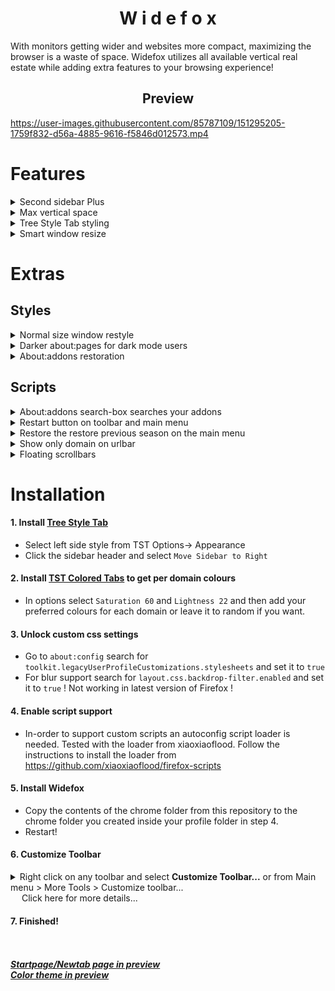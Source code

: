 <h1 align="center">
 W i d e f o x
</h1>


With monitors getting wider and websites more compact, maximizing the browser is a waste of space.
Widefox utilizes all available vertical real estate while adding extra features to your browsing experience!

<h2 align="center">
 Preview
</h2>



https://user-images.githubusercontent.com/85787109/151295205-1759f832-d56a-4885-9616-f5846d012573.mp4



# Features 

<details>
<summary>  Second sidebar Plus</summary>
<p>

Nothing would be possible without the script [sidebarModoki from alice0775](https://github.com/alice0775/userChrome.js/) which creates the second sidebar.

Improved with an unique floating style, matching the browser theme. Giving easy access not only to your Bookmarks, Downloads and History but to your Extensions, Themes, about:performance and about:config!

There are two groups of three tabs for a total of six tabs. To switch between groups either middle click on a tab or click the area above the tabs and under the urlbar.


</p>
</details>
<details>
<summary>  Max vertical space</summary>

<p>

Navbar and sidebar width tied together leaving all the vertical space available for each webpage, urlbar will also expand on when needed.
</p>
</details>
<details>
<summary>  Tree Style Tab styling</summary>
<p>

Restyling tabs to match the floating styling of proton redesign, adds light/dark mode awarenesses, an animated border and various other tweaks.
</p>
</details>
<details>

<summary>  Smart window resize</summary>

<p>

Switching from/to normal/maximized window will hide/show the sidebar automatically.
</p>
</details>


# Extras

## Styles

<details>
<summary> Normal size window restyle </summary>
<br></br>
One-line style with no tabs since TST is used. Complete optional you can modify sidebarXautohidet.uc.js (just uncomment some lines) 
to auto-hide TST completely on normal size window.

File: `.\userChrome-files\normal_mode.css`

<br></br>

</details>
<details>
<summary> Darker about:pages for dark mode users </summary>
<br></br>

Recolours most about:pages and breaks the monochrome background.

File: `.\userContent-files\aboutpages\about_pages_Darker.css`

![image](https://user-images.githubusercontent.com/85787109/151279017-85f1a886-15b6-49f2-8be5-ab4aae328610.png)
<br></br>

</details>
<details>

<summary> About:addons restoration </summary>
<br></br>

Utilize the wasted screen space, bring back buttons and other useful additions!

Files at `.\userContent-files\aboutpages\aboutaddons` folder keep what you prefer.
![image](https://user-images.githubusercontent.com/85787109/163676402-38b77b7e-2c57-41a3-999c-9f49153b370e.png)
<br></br>

</details>



## Scripts
<details>

<summary> About:addons search-box searches your addons </summary>
<br></br>

Filter your extensions and themes instead of searching the store.

File: `addonSearchBar.uc.js`

<br></br>

</details>
<details>
<summary> Restart button on toolbar and main menu</summary>
<br></br>

One click restart.

Files : `restartButtonM.uc.js`
and `restartInMenu.uc.js`
<br></br>

</details>
<details>
<summary> Restore the restore previous season on the main menu</summary>	
<br></br>

Proton redesign took it away now you can have it back.
	
File: `restoreRestorePreviousSeason.uc.js`
<br></br>

</details>
<details>
<summary> Show only domain on urlbar</summary>
<br></br>

Hide and restore on focus. Use with caution.

File: `trimurl.uc.js`
<br></br>

</details>
<details>
<summary> Floating scrollbars</summary>
<br></br>

File: `floatingScrollbar.uc.js`
<br></br>

</details>


 # Installation

#### 1. Install [Tree Style Tab](https://addons.mozilla.org/en-US/firefox/addon/tree-style-tab/)
 
+ Select left side style from TST Options-> Appearance
+ Click the sidebar header and select `Move Sidebar to Right`

#### 2. Install [TST Colored Tabs](https://addons.mozilla.org/en-US/firefox/addon/tst-colored-tabs/) to get per domain colours
 
+ In options select `Saturation 60` and `Lightness 22` and then add your preferred colours for each domain or leave it to random if you want.
 
#### 3. Unlock custom css settings
 
+ Go to `about:config` search for `toolkit.legacyUserProfileCustomizations.stylesheets` and set it to  `true` 
+ For blur support  search for `layout.css.backdrop-filter.enabled` and set it to  `true` ! Not working in latest version of Firefox !

#### 4. Enable script support
 
+ In-order to support custom scripts an autoconfig script loader is needed.
Tested with the loader from xiaoxiaoflood. Follow the instructions to install the loader from https://github.com/xiaoxiaoflood/firefox-scripts 
 
#### 5. Install Widefox
 
+ Copy the contents of the chrome folder from this repository to the chrome folder you created inside your profile folder in step 4.
+ Restart!
 
#### 6. Customize  Toolbar
 

<p align=center> <details> <summary> Right click on any toolbar and select <b>Customize  Toolbar...</b>  or from Main menu >  More Tools > Customize toolbar...
	<br>&emsp; Click here for more details...</summary>

Make sure there is one spacer on the left side of urlbar and none on the right. Move the sidebar Modoki hide/show button to the vertical toolbar, move the reload and restart buttons where you want.
Move extensions and other buttons from  either side of urlbar to the vertical toolbar or to overflow menu. Make sure there is at least one thing inside the overflow menu. If you want the zoom control buttons you can bring them to the vertical toolbar. Compact mode is recommended, enable <b>browser.compactmode.show</b> in <b>about:config</b> and set density to compact.

 Here is a before and after from a default profile:
 
![image](https://user-images.githubusercontent.com/85787109/151107834-fdb904f9-9274-47e0-a8dd-509f6dead555.png)

</details>
</p>

#### 7. Finished!
<br></br>
***[Startpage/Newtab page in preview](https://github.com/ATechnocratis/startpage)***       
***[Color theme in preview](https://color.firefox.com/?theme=XQAAAAKrAgAAAAAAAABBqYhm849SCicxcUHkAiuG_ebZUZXOFqjoMxYxH1I399RoYhLPFxFUZ2RLx76huC8RZdnpkgq9ftnN-MxORpV41V06q3JQETrJWTgmmEysn0ompgQX-1ZNd4hcrAlg-LVmQIO2A4JBc0f8tLYj73YwPdB9hkwDe3RQhx-DhsW-_eRXXk-HtL51GRTrfpzHHqIvNAVS80C9Upp7zJPUl9MWA9SIpt494n2U9p9p7Cc3R_l1bOOoZE37Ls1N0cL5XRbdn3WdRUjjrd6kYwzrdPB970LCx_akrxV3lbd7zLd51WxRkapHcSOrSnMcnfWlra0tscr-SBNK8J7yeK0jjISduFJF6rUNixYGDbHeG_5m3boqJX7tokp23h5raQFBeQAYfGxwFjwzBlUs_N3BHZSJVa7UNGO1KcifeElIoHA_uGJuCG7TssZppQY8prg-h3U6ScxWF5KZsR4wQltETzI9mwW2OxdC0vMj9lCOb9wslQ6jScqy2LHaNC-u_I2ka03VnWRLO-EgTFiXl3sEb_jmyIw)***



 
 
